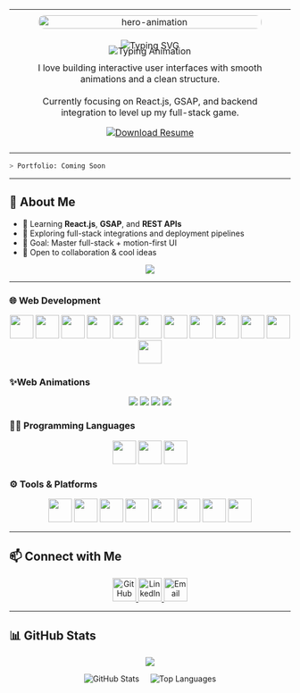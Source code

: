 <table align="center" style="width: 100%; max-width: 1000px; border: none;">
  <tr style="display: flex; flex-wrap: wrap; justify-content: center; align-items: center;">
    <td style="flex: 1 1 300px; padding: 10px; text-align: center; min-width: 280px;">
      <img src="https://media.giphy.com/media/qgQUggAC3Pfv687qPC/giphy.gif" alt="hero-animation" style="width: 100%; max-width: 400px; border-radius: 10px;" />
    </td>
    <td style="flex: 1 1 300px; padding: 10px; min-width: 280px; text-align: center;">
      <div style="text-align: center;">
        <img src="https://readme-typing-svg.demolab.com?font=Fira+Code&weight=500&pause=150000&speed=30&color=00F7FF&center=true&vCenter=true&lines=Hi+%F0%9F%91%8B%2C+I'm+Shamir+Ali" alt="Typing SVG" style="max-width: 100%; height: auto;" />
      </div>
      <div style="text-align: center; margin-top: -10px;">
        <img src="https://readme-typing-svg.demolab.com?font=Fira+Code&weight=400&pause=1500&speed=30&color=00F7FF&center=true&vCenter=true&lines=Frontend+Developer;React.js+Focused;UI+Animation+Lover" alt="Typing Animation" style="max-width: 100%; height: auto;align:"center;" />
      </div>
      <p style="text-align: center; max-width: 90%; margin: 10px auto;">
        I love building interactive user interfaces with smooth animations and a clean structure.<br><br>
        Currently focusing on React.js, GSAP, and backend integration to level up my full-stack game.
      </p>
<p align="center">
  <a href="https://github.com/ShamirAli55/ShamirAli55/raw/main/Shamir_Ali_Resume.pdf" download>
    <img src="https://img.shields.io/badge/Download_Resume-PDF-red?logo=adobeacrobat&style=for-the-badge" alt="Download Resume" />
  </a>
</p>
  </tr>
</table>

```bash
> Portfolio: Coming Soon
```
---

## 🚀 About Me
<!-- 👯 Looking to collaborate on **frontend-focused projects**-->
- 🌱 Learning **React.js**, **GSAP**, and **REST APIs**
- 🤝 Exploring full-stack integrations and deployment pipelines
- 🧠 Goal: Master full-stack + motion-first UI
- 🎯 Open to collaboration & cool ideas
<!-- Collaboration badge -->
<p align="center">
  <a href="mailto:shamirali9779@gmail.com">
    <img src="https://img.shields.io/badge/Open%20to-Collaborate-1f425f.svg?style=for-the-badge&logo=Handshake&logoColor=white&color=green" />
  </a>
</p>

---

### 🌐 Web Development

<p align="center">
  <a href="#"><img src="https://skillicons.dev/icons?i=html" height="42" /></a>
  <a href="#"><img src="https://skillicons.dev/icons?i=css" height="42" /></a>
  <a href="#"><img src="https://skillicons.dev/icons?i=js" height="42" /></a>
  <a href="#"><img src="https://skillicons.dev/icons?i=ts" height="42" /></a>
  <a href="#"><img src="https://skillicons.dev/icons?i=react" height="42" /></a>
  <a href="#"><img src="https://skillicons.dev/icons?i=tailwind" height="42" /></a>
  <a href="#"><img src="https://skillicons.dev/icons?i=vite" height="42" /></a>
  <a href="#"><img src="https://skillicons.dev/icons?i=nodejs" height="42" /></a>
  <a href="#"><img src="https://skillicons.dev/icons?i=express" height="42" /></a>
  <a href="#"><img src="https://skillicons.dev/icons?i=mysql" height="42" /></a>
  <a href="#"><img src="https://skillicons.dev/icons?i=mongodb" height="42" /></a>
  <a href="#"><img src="https://skillicons.dev/icons?i=php" height="42" /></a>
</p>

### ✨Web Animations

<p align="center">
  <img src="https://img.shields.io/badge/Three.js-000000?style=for-the-badge&logo=three.js&logoColor=white" />
  <img src="https://img.shields.io/badge/GSAP-88CE02?style=for-the-badge&logo=greensock&logoColor=black" />
  <img src="https://img.shields.io/badge/Locomotive-000000?style=for-the-badge&logo=webcomponents.org&logoColor=white" />
  <img src="https://img.shields.io/badge/Swiper-6332F6?style=for-the-badge&logo=swiper&logoColor=white" />
</p>

### 🧑‍💻 Programming Languages

<p align="center">
  <a href="#"><img src="https://skillicons.dev/icons?i=c" height="42" /></a>
  <a href="#"><img src="https://skillicons.dev/icons?i=cpp" height="42" /></a>
  <a href="#"><img src="https://skillicons.dev/icons?i=python" height="42" /></a>
</p>


### ⚙️ Tools & Platforms

<p align="center">
  <a href="#"><img src="https://skillicons.dev/icons?i=docker" height="42" /></a>
  <a href="#"><img src="https://skillicons.dev/icons?i=git" height="42" /></a>
  <a href="#"><img src="https://skillicons.dev/icons?i=linux" height="42" /></a>
  <a href="#"><img src="https://skillicons.dev/icons?i=vscode" height="42" /></a>
  <a href="#"><img src="https://skillicons.dev/icons?i=figma" height="42" /></a>
  <a href="#"><img src="https://static.vecteezy.com/system/resources/previews/032/329/173/non_2x/canva-icon-logo-symbol-free-png.png" height="42" /></a>
  <a href="#"><img src="https://skillicons.dev/icons?i=ubuntu" height="42" /></a>
  <a href="#"><img src="https://pic.vsixhub.com/5f/af/c4310403-5401-4dec-818c-6bf091f4907c-logo.webp" height="42" /></a>
</p>

---

## 📫 Connect with Me

<p align="center">
  <a href="https://github.com/ShamirAli55" target="_blank">
    <img src="https://skillicons.dev/icons?i=github" alt="GitHub" height="42" />
  </a>
  <a href="https://www.linkedin.com/in/shamirali55" target="_blank">
    <img src="https://skillicons.dev/icons?i=linkedin" alt="LinkedIn" height="42" />
  </a>
  <a href="mailto:shamirali9779@gmail.com" target="_blank">
    <img src="https://skillicons.dev/icons?i=gmail" alt="Email" height="42" />
  </a>
</p>

---


## 📊 GitHub Stats

<p align="center">
  <img src="https://github-profile-trophy.vercel.app/?username=shamirali55&theme=radical&no-frame=true&row=1&margin-w=10" />
</p>

<div style="display: flex; justify-content: center; flex-wrap: wrap; gap: 20px;">
  <img src="https://github-readme-stats.vercel.app/api?username=shamirali55&show_icons=true&theme=radical&hide_border=true" alt="GitHub Stats" />
  <img src="https://github-readme-stats.vercel.app/api/top-langs/?username=shamirali55&layout=compact&theme=radical&hide_border=true" alt="Top Languages" />
</div>
